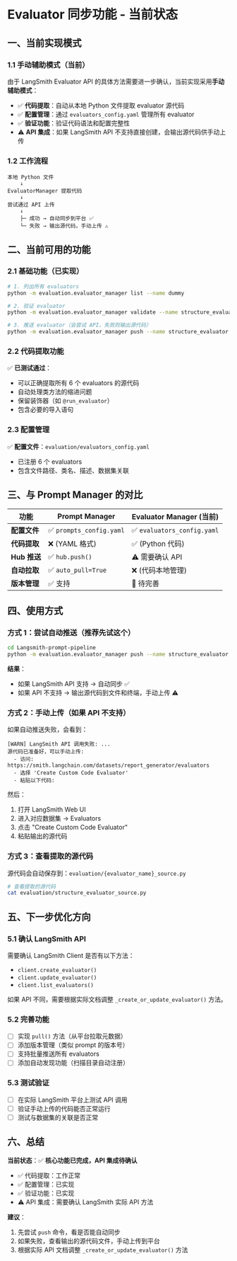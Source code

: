 # Evaluator 同步功能 - 当前状态

## 一、当前实现模式

### 1.1 **手动辅助模式**（当前）

由于 LangSmith Evaluator API 的具体方法需要进一步确认，当前实现采用**手动辅助模式**：

- ✅ **代码提取**：自动从本地 Python 文件提取 evaluator 源代码
- ✅ **配置管理**：通过 `evaluators_config.yaml` 管理所有 evaluator
- ✅ **验证功能**：验证代码语法和配置完整性
- ⚠️ **API 集成**：如果 LangSmith API 不支持直接创建，会输出源代码供手动上传

### 1.2 工作流程

```
本地 Python 文件
    ↓
EvaluatorManager 提取代码
    ↓
尝试通过 API 上传
    ↓
    ├─ 成功 → 自动同步到平台 ✅
    └─ 失败 → 输出源代码，手动上传 ⚠️
```

## 二、当前可用的功能

### 2.1 基础功能（已实现）

```bash
# 1. 列出所有 evaluators
python -m evaluation.evaluator_manager list --name dummy

# 2. 验证 evaluator
python -m evaluation.evaluator_manager validate --name structure_evaluator

# 3. 推送 evaluator（会尝试 API，失败则输出源代码）
python -m evaluation.evaluator_manager push --name structure_evaluator --dataset report_generator
```

### 2.2 代码提取功能

✅ **已测试通过**：
- 可以正确提取所有 6 个 evaluators 的源代码
- 自动处理类方法的缩进问题
- 保留装饰器（如 `@run_evaluator`）
- 包含必要的导入语句

### 2.3 配置管理

✅ **配置文件**：`evaluation/evaluators_config.yaml`
- 已注册 6 个 evaluators
- 包含文件路径、类名、描述、数据集关联

## 三、与 Prompt Manager 的对比

| 功能 | Prompt Manager | Evaluator Manager (当前) |
|------|----------------|-------------------------|
| **配置文件** | ✅ `prompts_config.yaml` | ✅ `evaluators_config.yaml` |
| **代码提取** | ❌ (YAML 格式) | ✅ (Python 代码) |
| **Hub 推送** | ✅ `hub.push()` | ⚠️ 需要确认 API |
| **自动拉取** | ✅ `auto_pull=True` | ❌ (代码本地管理) |
| **版本管理** | ✅ 支持 | 🔄 待完善 |

## 四、使用方式

### 方式 1：尝试自动推送（推荐先试这个）

```bash
cd Langsmith-prompt-pipeline
python -m evaluation.evaluator_manager push --name structure_evaluator --dataset report_generator
```

**结果**：
- 如果 LangSmith API 支持 → 自动同步 ✅
- 如果 API 不支持 → 输出源代码到文件和终端，手动上传 ⚠️

### 方式 2：手动上传（如果 API 不支持）

如果自动推送失败，会看到：

```
[WARN] LangSmith API 调用失败: ...
源代码已准备好，可以手动上传:
  - 访问: https://smith.langchain.com/datasets/report_generator/evaluators
  - 选择 'Create Custom Code Evaluator'
  - 粘贴以下代码:
```

然后：
1. 打开 LangSmith Web UI
2. 进入对应数据集 → Evaluators
3. 点击 "Create Custom Code Evaluator"
4. 粘贴输出的源代码

### 方式 3：查看提取的源代码

源代码会自动保存到：`evaluation/{evaluator_name}_source.py`

```bash
# 查看提取的源代码
cat evaluation/structure_evaluator_source.py
```

## 五、下一步优化方向

### 5.1 确认 LangSmith API

需要确认 LangSmith Client 是否有以下方法：
- `client.create_evaluator()` 
- `client.update_evaluator()`
- `client.list_evaluators()`

如果 API 不同，需要根据实际文档调整 `_create_or_update_evaluator()` 方法。

### 5.2 完善功能

- [ ] 实现 `pull()` 方法（从平台拉取元数据）
- [ ] 添加版本管理（类似 prompt 的版本号）
- [ ] 支持批量推送所有 evaluators
- [ ] 添加自动发现功能（扫描目录自动注册）

### 5.3 测试验证

- [ ] 在实际 LangSmith 平台上测试 API 调用
- [ ] 验证手动上传的代码能否正常运行
- [ ] 测试与数据集的关联是否正常

## 六、总结

**当前状态**：✅ **核心功能已完成，API 集成待确认**

- ✅ 代码提取：工作正常
- ✅ 配置管理：已实现
- ✅ 验证功能：已实现
- ⚠️ API 集成：需要确认 LangSmith 实际 API 方法

**建议**：
1. 先尝试 `push` 命令，看是否能自动同步
2. 如果失败，查看输出的源代码文件，手动上传到平台
3. 根据实际 API 文档调整 `_create_or_update_evaluator()` 方法

